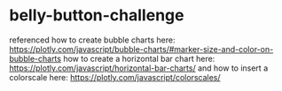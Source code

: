 # belly-button-challenge
 
referenced how to create bubble charts here: https://plotly.com/javascript/bubble-charts/#marker-size-and-color-on-bubble-charts
how to create a horizontal bar chart here: https://plotly.com/javascript/horizontal-bar-charts/
and how to insert a colorscale here: https://plotly.com/javascript/colorscales/
